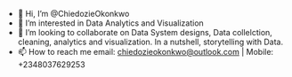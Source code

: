 - 👋 Hi, I’m @ChiedozieOkonkwo
- 👀 I’m interested in Data Analytics and Visualization
- 💞️ I’m looking to collaborate on Data System designs, Data collelction, cleaning, analytics and visualization. In a nutshell, storytelling with Data.
- 📫 How to reach me email: chiedozieokonkwo@outlook.com | Mobile: +2348037629253

